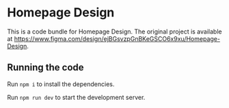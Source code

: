 
  # Homepage Design

  This is a code bundle for Homepage Design. The original project is available at https://www.figma.com/design/ejBGsvzpGnBKeGSCO6x9xu/Homepage-Design.

  ## Running the code

  Run `npm i` to install the dependencies.

  Run `npm run dev` to start the development server.
  